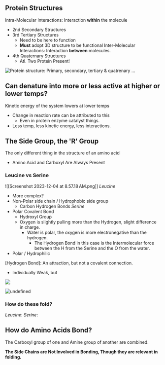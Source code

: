 ## Protein Structures
Intra-Molecular Interactions: Interaction **within** the molecule
- 2nd Secondary Structures
- 3rd Tertiary Structures
	- Need to be here to function
	- **Must** adopt 3D structure to be functional
Inter-Molecular Interactions: Interaction **between** molecules.
- 4th Quaternary Structures
	- Atl. Two Protein Present!

![Protein structure: Primary, secondary, tertiary & quatrenary ...](https://cdn.kastatic.org/ka-perseus-images/71225d815cafcc09102504abdf4e10927283be98.png)
## Can denature into more or less active at higher or lower temps?
Kinetic energy of the system lowers at lower temps
- Change in reaction rate can be attributed to this
	- Even in protein enzyme catalyst things.
- Less temp, less kinetic energy, less interactions.

## The Side Group, the 'R' Group
The only different thing in the structure of an amino acid
- Amino Acid and Carboxyl Are Always Present

### Leucine vs Serine
![[Screenshot 2023-12-04 at 8.57.18 AM.png]]
_Leucine_
- More complex?
- Non-Polar side chain / Hydrophobic side group
	- Carbon Hydrogen Bonds
_Serine_
- Polar Covalent Bond
	- Hydroxyl Group
	- Oxygen is slightly pulling more than the Hydrogen, slight difference in charge.
		- Water is polar, the oxygen is more electronegative than the hydrogen.
			- The Hydrogen Bond in this case is the Intermolecular force between the H from the Serine and the O from the water.
- Polar / Hydrophilic

[Hydrogen Bond]: An attraction, but not a covalent connection.
- Individually Weak, but 

![](https://upload.wikimedia.org/wikipedia/commons/thumb/c/c6/3D_model_hydrogen_bonds_in_water.svg/220px-3D_model_hydrogen_bonds_in_water.svg.png)

![undefined](https://upload.wikimedia.org/wikipedia/commons/0/0c/NTCDI_AFM2a.jpg)
### How do these fold?
_Leucine_:
_Serine_: 

## How do Amino Acids Bond?
The Carboxyl group of one and Amine group of another are combined.

**The Side Chains are Not Involved in Bonding, Though they are relevant in folding.**